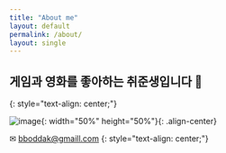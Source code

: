 ```yaml
---
title: "About me"
layout: default
permalink: /about/
layout: single
---
```


## 게임과 영화를 좋아하는 취준생입니다 🌝 
{: style="text-align: center;"}

![image](https://user-images.githubusercontent.com/42318591/83466182-46ab0080-a4b1-11ea-9736-5841d57e0518.png){: width="50%" height="50%"}{: .align-center}

✉ bboddak@gmaill.com
{: style="text-align: center;"}
